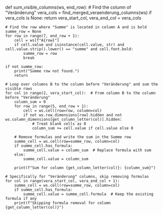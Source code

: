 def sum_visible_columns(ws, end_row):
    # Find the column of "Veränderung"
    vera_cols = find_merged_veraenderung_columns(ws)
    if vera_cols is None:
        return
    vera_start_col, vera_end_col = vera_cols

    # Find the row where "Summe" is located in column A and is bold
    summe_row = None
    for row in range(7, end_row + 1):
        cell = ws[f"A{row}"]
        if cell.value and isinstance(cell.value, str) and cell.value.strip().lower() == "summe" and cell.font.bold:
            summe_row = row
            break

    if not summe_row:
        print("Summe row not found.")
        return

    # Loop over columns B to the column before "Veränderung" and sum the visible rows
    for col in range(2, vera_start_col):  # From column B to the column before "Veränderung"
        column_sum = 0
        for row in range(5, end_row + 1):
            cell = ws.cell(row=row, column=col)
            if not ws.row_dimensions[row].hidden and not ws.column_dimensions[get_column_letter(col)].hidden:
                # Treat blank cells as 0
                column_sum += cell.value if cell.value else 0
        
        # Remove formulas and write the sum in the Summe row
        summe_cell = ws.cell(row=summe_row, column=col)
        if summe_cell.has_formula:
            summe_cell.value = column_sum  # Replace formula with sum
        else:
            summe_cell.value = column_sum

        print(f"Sum for column {get_column_letter(col)}: {column_sum}")
    
    # Specifically for "Veränderung" columns, skip removing formulas
    for col in range(vera_start_col, vera_end_col + 1):
        summe_cell = ws.cell(row=summe_row, column=col)
        if summe_cell.has_formula:
            summe_cell.value = summe_cell.formula  # Keep the existing formula if any
        print(f"Skipping formula removal for column {get_column_letter(col)}")

